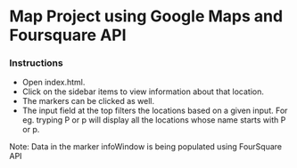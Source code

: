 # Map Project using Google Maps and Foursquare API

### Instructions
  - Open index.html.
  - Click on the sidebar items to view information about that location.
  - The markers can be clicked as well.
  - The input field at the top filters the locations based on a given input. For eg. tryping P or p will display all the locations whose name starts with P or p.


Note: Data in the marker infoWindow is being populated using FourSquare API